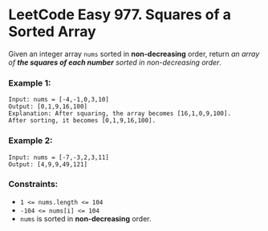 # LeetCode Easy 977. Squares of a Sorted Array
Given an integer array `nums` sorted in **non-decreasing** order, return *an array of* ***the squares of each number*** *sorted in non-decreasing order*.

### Example 1:
```
Input: nums = [-4,-1,0,3,10]
Output: [0,1,9,16,100]
Explanation: After squaring, the array becomes [16,1,0,9,100].
After sorting, it becomes [0,1,9,16,100].
```

### Example 2:
```
Input: nums = [-7,-3,2,3,11]
Output: [4,9,9,49,121]
``` 

### Constraints:

* `1 <= nums.length <= 104`
* `-104 <= nums[i] <= 104`
* `nums` is sorted in **non-decreasing** order.